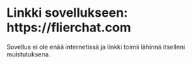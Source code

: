 <h1>Linkki sovellukseen: https://flierchat.com</h1>
Sovellus ei ole enää internetissä ja linkki toimii lähinnä itselleni muistutuksena.

